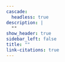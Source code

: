 ```yaml
---
cascade:
  headless: true
description: |
  ""
show_header: true
sidebar_left: false
title: ""
link-citations: true
---
```



